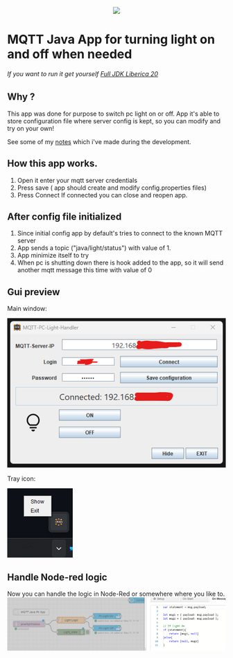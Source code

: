 <p align="center"><img src="http://www.markurion.eu/wp-content/uploads/2017/01/unnamed.gif"></p>

# MQTT Java App for turning light on and off when needed
###### If you want to run it get yourself [Full JDK Liberica 20](https://bell-sw.com/pages/downloads/)

## Why ? 
This app was done for purpose to switch pc light on or off. 
App it's able to store configuration file where server config 
is kept, so you can modify and try on your own!

See some of my [notes](/readme/notes.pdf) which i've made during the development.

## How this app works.
1. Open it enter your mqtt server credentials
2. Press save ( app should create and modify config.properties files)
3. Press Connect If connected you can close and reopen app.

## After config file initialized
1. Since initial config app by default's tries to connect to the known MQTT server
2. App sends a topic ("java/light/status") with value of 1.
3. App minimize itself to try 
4. When pc is shutting down there is hook added to the app, so it will send another mqtt message this time with value of 0

## Gui preview
Main window:

![GUI](/readme/app.png)

Tray icon:

![tray](/readme/tray.png)

## Handle Node-red logic
Now you can handle the logic in Node-Red or somewhere where you like to.
![nodered](/readme/nodered.png)
